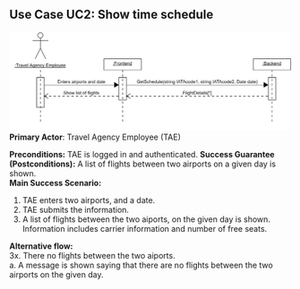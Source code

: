 ## Use Case UC2: Show time schedule

![Use Case UC2: Show time schedule](uml/images/SSSD_show_time_schedule.png)
**Primary Actor**: Travel Agency Employee (TAE)

**Preconditions:** TAE is logged in and authenticated.
**Success Guarantee (Postconditions):** A list of flights between two airports on a given day is shown.  
**Main Success Scenario:**

1. TAE enters two airports, and a date.
2. TAE submits the information.
3. A list of flights between the two aiports, on the given day is shown. Information includes carrier information and number of free seats.

**Alternative flow:**  
3x. There no flights between the two aiports.  
 a. A message is shown saying that there are no flights between the two airports on the given day.
